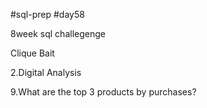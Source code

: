 #sql-prep
#day58

8week sql challegenge

Clique Bait

2.Digital Analysis

9.What are the top 3 products by purchases?